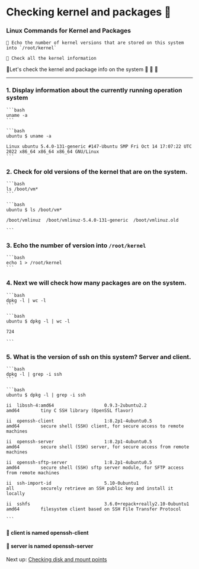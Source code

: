 # Checking kernel and packages 🐧

### Linux Commands for Kernel and Packages

```admonish summary
🐧 Echo the number of kernel versions that are stored on this system into `/root/kernel`

🐧 Check all the kernel information
```

💬Let's check the kernel and package info on the system 🐧 🐧 🐧

---

### 1. Display information about the currently running operation system

~~~admonish example title="Input"
```bash
uname -a
```
~~~

~~~admonish collapsible=true title="Example Output"
```bash
ubuntu $ uname -a
Linux ubuntu 5.4.0-131-generic #147-Ubuntu SMP Fri Oct 14 17:07:22 UTC 2022 x86_64 x86_64 x86_64 GNU/Linux
```
~~~

### 2. Check for old versions of the kernel that are on the system.

~~~admonish example title="Input"
```bash
ls /boot/vm*
```
~~~

~~~admonish collapsible=true title="Example Output"
```bash
ubuntu $ ls /boot/vm*
/boot/vmlinuz  /boot/vmlinuz-5.4.0-131-generic  /boot/vmlinuz.old
```
~~~

### 3. Echo the number of version into `/root/kernel`

~~~admonish example title="Input"
```bash
echo 1 > /root/kernel
```
~~~

### 4. Next we will check how many packages are on the system.

~~~admonish example title="Input"
```bash
dpkg -l | wc -l
```
~~~

~~~admonish collapsible=true title="Example Output"
```bash
ubuntu $ dpkg -l | wc -l
724
```
~~~

### 5. What is the version of ssh on this system? Server and client.

~~~admonish example title="Input"
```bash
dpkg -l | grep -i ssh
```
~~~

~~~admonish collapsible=true title="Example Output"
```bash
ubuntu $ dpkg -l | grep -i ssh
ii  libssh-4:amd64                   0.9.3-2ubuntu2.2                  amd64        tiny C SSH library (OpenSSL flavor)
ii  openssh-client                   1:8.2p1-4ubuntu0.5                amd64        secure shell (SSH) client, for secure access to remote machines
ii  openssh-server                   1:8.2p1-4ubuntu0.5                amd64        secure shell (SSH) server, for secure access from remote machines
ii  openssh-sftp-server              1:8.2p1-4ubuntu0.5                amd64        secure shell (SSH) sftp server module, for SFTP access from remote machines
ii  ssh-import-id                    5.10-0ubuntu1                     all          securely retrieve an SSH public key and install it locally
ii  sshfs                            3.6.0+repack+really2.10-0ubuntu1  amd64        filesystem client based on SSH File Transfer Protocol
```
~~~

#### 💬 client is named **openssh-client**

#### 💬 server is named **openssh-server**

Next up: [Checking disk and mount points](./checking_disk_and_mount_points.md)

